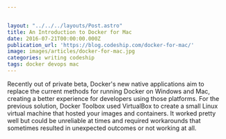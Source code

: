```yaml
---


layout: "../../../layouts/Post.astro"
title: An Introduction to Docker for Mac
date: 2016-07-21T00:00:00.000Z
publication_url: 'https://blog.codeship.com/docker-for-mac/'
image: images/articles/docker-for-mac.jpg
categories: writing codeship
tags: docker devops mac
---
```


Recently out of private beta, Docker's new native applications aim to replace the current methods for running Docker on Windows and Mac, creating a better experience for developers using those platforms. For the previous solution, Docker Toolbox used VirtualBox to create a small Linux virtual machine that hosted your images and containers. It worked pretty well but could be unreliable at times and required workarounds that sometimes resulted in unexpected outcomes or not working at all.
